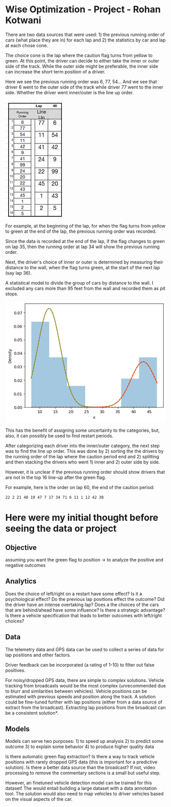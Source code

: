 # Wise Optimization - Project - Rohan Kotwani

There are two data sources that were used: 1) the previous running order of cars (what place they are in) for each lap and 2) the statistics by car and lap at each chose cone.

The choice cone is the lap where the caution flag turns from yellow to green. At this point, the driver can decide to either take the inner or outer side of the track. While the outer side might be preferable, the inner side can increase the short term position of a driver.

Here we see the previous running order was 6, 77, 54… And we see that driver 6 went to the outer side of the track while driver 77 went to the inner side. Whether the driver went inner/outer is the line up order.

![example.png](example.png)

For example, at the beginning of the lap, for when the flag turns from yellow to green at the end of the lap, the previous running order was recorded.

Since the data is recorded at the end of the lap, if the flag changes to green on lap 35, then the running order at lap 34 will show the previous running order.

Next, the driver's choice of inner or outer is determined by measuring their distance to the wall, when the flag turns green, at the start of the next lap (say lap 36).

A statistical model to divide the group of cars by distance to the wall. I excluded any cars more than 95 feet from the wall and recorded them as pit stops.

![graph.png](graph.png)

This has the benefit of assigning some uncertainty to the categories, but, also, it can possibly be used to find restart periods.

After categorizing each driver into the inner/outer category, the next step was to find the line up order. This was done by 2) sorting the the drivers by the running order of the lap where the caution period end and 2) splitting and then stacking the drivers who went 1) inner and 2) outer side by side.

However, it is unclear if the previous running order should show drivers that are not in the top 16 line-up after the green flag.

For example, here is the order on lap 60, the end of the caution period:

```
22 2 21 48 19 47 7 17 34 71 6 11 1 12 42 38
```

# Here were my initial thought before seeing the data or project

## Objective

assuming you want the green flag to position -> to analyze the positive and negative outcomes

## Analytics

Does the choice of left/right on a restart have some effect? Is it a psychological effect?
Do the previous lap positions effect the outcome? Did the driver have an intense overtaking lap?
Does a the choices of the cars that are behind/ahead have some influence? Is there a strategic advantage?
Is there a vehicle specification that leads to better outcomes with left/right choices?

## Data

The telemetry data and GPS data can be used to collect a series of data for lap positions and other factors.

Driver feedback can be incorporated (a rating of 1-10) to filter out false positives.

For noisy/dropped GPS data, there are simple to complex solutions. Vehicle tracking from broadcasts would be the most complex (unrecommended due to blurr and similarities between vehicles). Vehicle positions can be estimated with previous speeds and position along the track. A solution could be fine-tuned further with lap positions (either from a data source of extract from the broadcast). Extracting lap positions from the broadcast can be a consistent solution*.

## Models

Models can serve two purposes: 1) to speed up analysis 2) to predict some outcome 3) to explain some behavior 4) to produce higher quality data

Is there automatic green flag extraction? 
Is there a way to track vehicle positions with rarely dropped GPS data (this is important for a predictive solution).
Is there a better data source than the broadcast? If not, video processing to remove the commentary sections is a small but useful step.


However, an finetuned vehicle detection model can be trained for this dataset! The would entail building a large dataset with a data annotation tool. The solution would also need to map vehicles to driver vehicles based on the visual aspects of the car.

